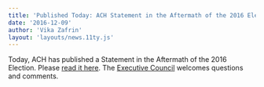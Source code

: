 ```yaml
---
title: 'Published Today: ACH Statement in the Aftermath of the 2016 Election'
date: '2016-12-09'
author: 'Vika Zafrin'
layout: 'layouts/news.11ty.js'
---
```

Today, ACH has published a Statement in the Aftermath of the 2016 Election. Please [read it here](/news/2016/12/ach-statement-in-the-aftermath-of-the-2016-election/). The [Executive Council](/about/officers/) welcomes questions and comments.
